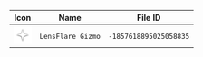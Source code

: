 | Icon | Name | File ID |
| ---  | ---  | ---     |
| ![](LensFlare%20Gizmo.png) | `LensFlare Gizmo` | `-1857618895025058835` |
